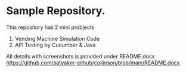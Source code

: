# Sample Repository.
This repository has 2 mini probjects 
1. Vending Machine Simulation Code
2. API Testing by Cucumber & Java

All details with screenshots is provided under README.docx https://github.com/satyakm-github/collinson/blob/main/README.docx 
